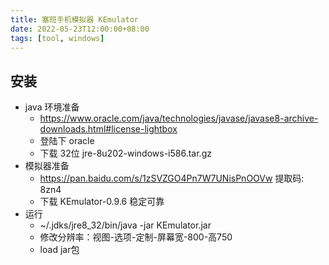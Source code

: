 ```yaml
---
title: 塞班手机模拟器 KEmulator
date: 2022-05-23T12:00:00+08:00
tags: [tool, windows]
---
```


## 安装

- java 环境准备
    - https://www.oracle.com/java/technologies/javase/javase8-archive-downloads.html#license-lightbox
    - 登陆下 oracle
    - 下载 32位 jre-8u202-windows-i586.tar.gz
- 模拟器准备
    - https://pan.baidu.com/s/1zSVZGO4Pn7W7UNisPnOOVw 提取码: 8zn4
    - 下载 KEmulator-0.9.6 稳定可靠
- 运行
    - ~/.jdks/jre8_32/bin/java -jar KEmulator.jar
    - 修改分辨率：视图-选项-定制-屏幕宽-800-高750
    - load jar包
